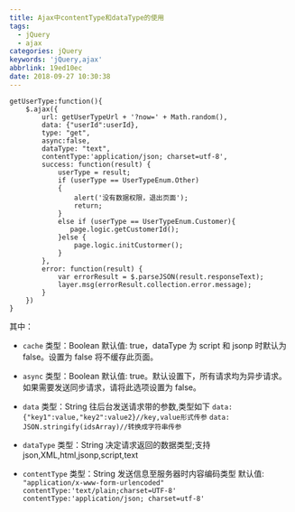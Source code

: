 ```yaml
---
title: Ajax中contentType和dataType的使用
tags:
  - jQuery
  - ajax
categories: jQuery
keywords: 'jQuery,ajax'
abbrlink: 19ed10ec
date: 2018-09-27 10:30:38
---
```


```
getUserType:function(){
    $.ajax({
        url: getUserTypeUrl + '?now=' + Math.random(),
        data: {"userId":userId},
        type: "get",
        async:false,
        dataType: "text",
		contentType:'application/json; charset=utf-8',
        success: function(result) {
            userType = result;
            if (userType == UserTypeEnum.Other)
            {
                alert('没有数据权限，退出页面');
                return;
            }
            else if (userType == UserTypeEnum.Customer){
               page.logic.getCustomerId();
            }else {
                page.logic.initCustormer();
            }
        },
        error: function(result) {
            var errorResult = $.parseJSON(result.responseText);
            layer.msg(errorResult.collection.error.message);
        }
    })
}
```

其中：
- `cache`
 类型：Boolean
 默认值: true，dataType 为 script 和 jsonp 时默认为 false。设置为 false 将不缓存此页面。
 
- `async`
 类型：Boolean
 默认值: true。默认设置下，所有请求均为异步请求。如果需要发送同步请求，请将此选项设置为 false。
 
- `data`
 类型：String
 往后台发送请求带的参数,类型如下
 `data: {"key1":value,"key2":value2}//key,value形式传参`
 `data: JSON.stringify(idsArray)//转换成字符串传参`

- `dataType`
 类型：String
 决定请求返回的数据类型;支持json,XML,html,jsonp,script,text
 
- `contentType`
 类型：String
 发送信息至服务器时内容编码类型
 默认值: `"application/x-www-form-urlencoded"`
`contentType:'text/plain;charset=UTF-8'`
`contentType:'application/json; charset=utf-8'`

